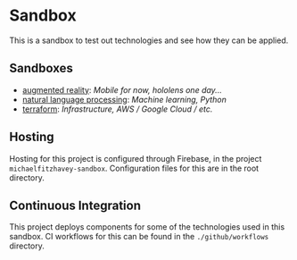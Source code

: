 # Sandbox
This is a sandbox to test out technologies and see how they can be applied.

## Sandboxes
- [augmented reality](/augmented-reality): _Mobile for now, hololens one day..._
- [natural language processing](/natural-language-processing): _Machine learning, Python_
- [terraform](/terraform): _Infrastructure, AWS / Google Cloud / etc._

## Hosting
Hosting for this project is configured through Firebase, in the project `michaelfitzhavey-sandbox`. Configuration files for this are in the root directory.

## Continuous Integration
This project deploys components for some of the technologies used in this sandbox. CI workflows for this can be found in the `./github/workflows` directory.
